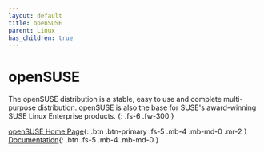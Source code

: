 ```yaml
---
layout: default
title: openSUSE
parent: Linux
has_children: true
---
```


# openSUSE

The openSUSE distribution is a stable, easy to use and complete multi-purpose distribution. openSUSE is also the base for SUSE's award-winning SUSE Linux Enterprise products.
{: .fs-6 .fw-300 }

[openSUSE Home Page](https://www.opensuse.org/){: .btn .btn-primary .fs-5 .mb-4 .mb-md-0 .mr-2 } [Documentation](https://en.opensuse.org/Main_Page){: .btn .fs-5 .mb-4 .mb-md-0 }
